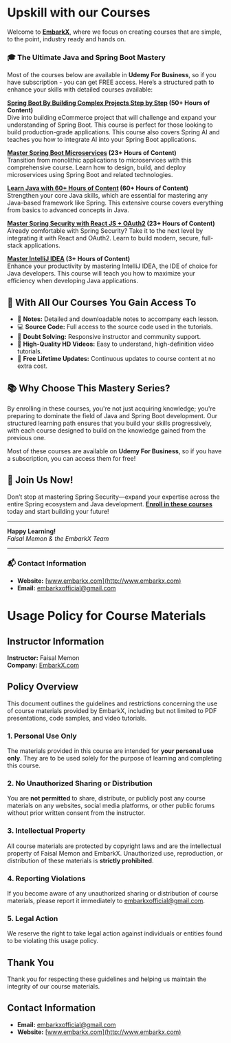 # Upskill with our Courses

Welcome to **[EmbarkX](https://embarkx.com)**, where we focus on creating courses that are simple, to the point, industry ready and hands on.

### 🎓 The Ultimate Java and Spring Boot Mastery
Most of the courses below are available in **Udemy For Business**, so if you have subscription - you can get FREE access.
Here’s a structured path to enhance your skills with detailed courses available:

**[Spring Boot By Building Complex Projects Step by Step](https://link.embarkx.com/spring-boot) (50+ Hours of Content)**  
Dive into building eCommerce project that will challenge and expand your understanding of Spring Boot. This course is perfect for those looking to build production-grade applications.
This course also covers Spring AI and teaches you how to integrate AI into your Spring Boot applications.

**[Master Spring Boot Microservices](https://link.embarkx.com/microservices) (23+ Hours of Content)**  
Transition from monolithic applications to microservices with this comprehensive course. Learn how to design, build, and deploy microservices using Spring Boot and related technologies.

**[Learn Java with 60+ Hours of Content](http://link.embarkx.com/java) (60+ Hours of Content)**  
Strengthen your core Java skills, which are essential for mastering any Java-based framework like Spring. This extensive course covers everything from basics to advanced concepts in Java.

**[Master Spring Security with React JS + OAuth2](https://link.embarkx.com/spring-security) (23+ Hours of Content)**  
Already comfortable with Spring Security? Take it to the next level by integrating it with React and OAuth2. Learn to build modern, secure, full-stack applications.

**[Master IntelliJ IDEA](http://link.embarkx.com/intellij) (3+ Hours of Content)**  
Enhance your productivity by mastering IntelliJ IDEA, the IDE of choice for Java developers. This course will teach you how to maximize your efficiency when developing Java applications.

## 🌟 With All Our Courses You Gain Access To

- 📝 **Notes:** Detailed and downloadable notes to accompany each lesson.
- 💻 **Source Code:** Full access to the source code used in the tutorials.
- 🤔 **Doubt Solving:** Responsive instructor and community support.
- 🎥 **High-Quality HD Videos:** Easy to understand, high-definition video tutorials.
- 🔄 **Free Lifetime Updates:** Continuous updates to course content at no extra cost.

## 📚 Why Choose This Mastery Series?

By enrolling in these courses, you're not just acquiring knowledge; you're preparing to dominate the field of Java and Spring Boot development. Our structured learning path ensures that you build your skills progressively, with each course designed to build on the knowledge gained from the previous one.

Most of these courses are available on **Udemy For Business**, so if you have a subscription, you can access them for free!

## 🔗 Join Us Now!

Don’t stop at mastering Spring Security—expand your expertise across the entire Spring ecosystem and Java development. **[Enroll in these courses](https://link.embarkx.com/spring-boot)** today and start building your future!

---

**Happy Learning!**  
*Faisal Memon & the EmbarkX Team*

---

### 📬 Contact Information

- **Website:** [www.embarkx.com](http://www.embarkx.com)
- **Email:** [embarkxofficial@gmail.com](mailto:embarkxofficial@gmail.com)




# Usage Policy for Course Materials

## Instructor Information

**Instructor:** Faisal Memon  
**Company:** [EmbarkX.com](http://www.embarkx.com)

## Policy Overview

This document outlines the guidelines and restrictions concerning the use of course materials provided by EmbarkX, including but not limited to PDF presentations, code samples, and video tutorials.

### 1. Personal Use Only

The materials provided in this course are intended for **your personal use only**. They are to be used solely for the purpose of learning and completing this course.

### 2. No Unauthorized Sharing or Distribution

You are **not permitted** to share, distribute, or publicly post any course materials on any websites, social media platforms, or other public forums without prior written consent from the instructor.

### 3. Intellectual Property

All course materials are protected by copyright laws and are the intellectual property of Faisal Memon and EmbarkX. Unauthorized use, reproduction, or distribution of these materials is **strictly prohibited**.

### 4. Reporting Violations

If you become aware of any unauthorized sharing or distribution of course materials, please report it immediately to [embarkxofficial@gmail.com](mailto:embarkxofficial@gmail.com).

### 5. Legal Action

We reserve the right to take legal action against individuals or entities found to be violating this usage policy.

## Thank You

Thank you for respecting these guidelines and helping us maintain the integrity of our course materials.

## Contact Information

- **Email:** [embarkxofficial@gmail.com](mailto:embarkxofficial@gmail.com)
- **Website:** [www.embarkx.com](http://www.embarkx.com)
